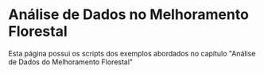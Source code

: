 # Análise de Dados no Melhoramento Florestal
Esta página possui os scripts dos exemplos abordados no capítulo "Análise de Dados do Melhoramento Florestal"
